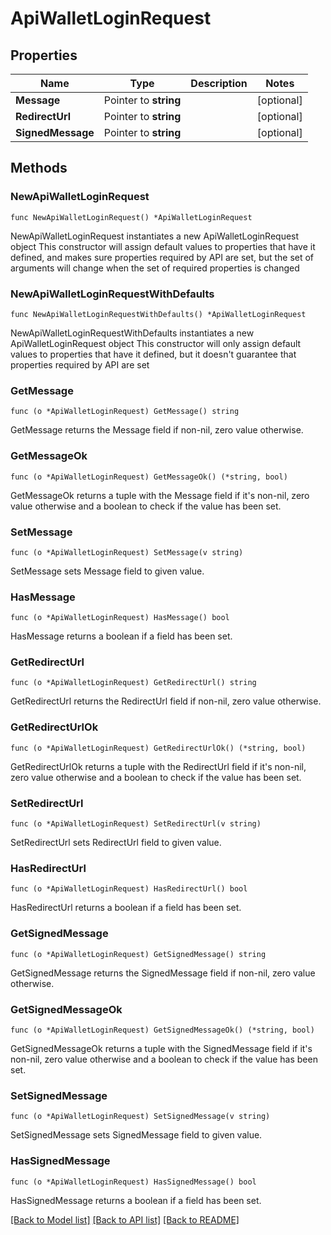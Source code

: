 # ApiWalletLoginRequest

## Properties

Name | Type | Description | Notes
------------ | ------------- | ------------- | -------------
**Message** | Pointer to **string** |  | [optional] 
**RedirectUrl** | Pointer to **string** |  | [optional] 
**SignedMessage** | Pointer to **string** |  | [optional] 

## Methods

### NewApiWalletLoginRequest

`func NewApiWalletLoginRequest() *ApiWalletLoginRequest`

NewApiWalletLoginRequest instantiates a new ApiWalletLoginRequest object
This constructor will assign default values to properties that have it defined,
and makes sure properties required by API are set, but the set of arguments
will change when the set of required properties is changed

### NewApiWalletLoginRequestWithDefaults

`func NewApiWalletLoginRequestWithDefaults() *ApiWalletLoginRequest`

NewApiWalletLoginRequestWithDefaults instantiates a new ApiWalletLoginRequest object
This constructor will only assign default values to properties that have it defined,
but it doesn't guarantee that properties required by API are set

### GetMessage

`func (o *ApiWalletLoginRequest) GetMessage() string`

GetMessage returns the Message field if non-nil, zero value otherwise.

### GetMessageOk

`func (o *ApiWalletLoginRequest) GetMessageOk() (*string, bool)`

GetMessageOk returns a tuple with the Message field if it's non-nil, zero value otherwise
and a boolean to check if the value has been set.

### SetMessage

`func (o *ApiWalletLoginRequest) SetMessage(v string)`

SetMessage sets Message field to given value.

### HasMessage

`func (o *ApiWalletLoginRequest) HasMessage() bool`

HasMessage returns a boolean if a field has been set.

### GetRedirectUrl

`func (o *ApiWalletLoginRequest) GetRedirectUrl() string`

GetRedirectUrl returns the RedirectUrl field if non-nil, zero value otherwise.

### GetRedirectUrlOk

`func (o *ApiWalletLoginRequest) GetRedirectUrlOk() (*string, bool)`

GetRedirectUrlOk returns a tuple with the RedirectUrl field if it's non-nil, zero value otherwise
and a boolean to check if the value has been set.

### SetRedirectUrl

`func (o *ApiWalletLoginRequest) SetRedirectUrl(v string)`

SetRedirectUrl sets RedirectUrl field to given value.

### HasRedirectUrl

`func (o *ApiWalletLoginRequest) HasRedirectUrl() bool`

HasRedirectUrl returns a boolean if a field has been set.

### GetSignedMessage

`func (o *ApiWalletLoginRequest) GetSignedMessage() string`

GetSignedMessage returns the SignedMessage field if non-nil, zero value otherwise.

### GetSignedMessageOk

`func (o *ApiWalletLoginRequest) GetSignedMessageOk() (*string, bool)`

GetSignedMessageOk returns a tuple with the SignedMessage field if it's non-nil, zero value otherwise
and a boolean to check if the value has been set.

### SetSignedMessage

`func (o *ApiWalletLoginRequest) SetSignedMessage(v string)`

SetSignedMessage sets SignedMessage field to given value.

### HasSignedMessage

`func (o *ApiWalletLoginRequest) HasSignedMessage() bool`

HasSignedMessage returns a boolean if a field has been set.


[[Back to Model list]](../README.md#documentation-for-models) [[Back to API list]](../README.md#documentation-for-api-endpoints) [[Back to README]](../README.md)


